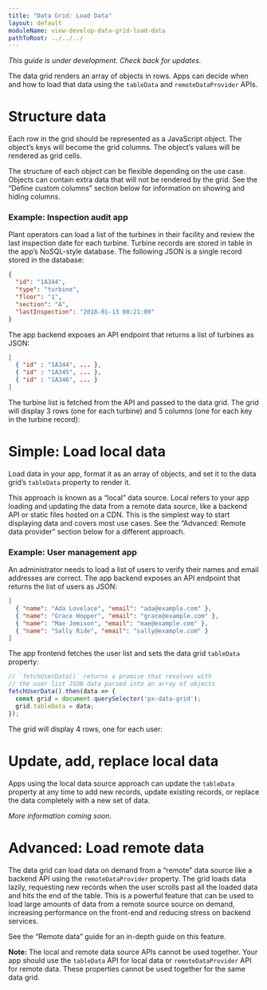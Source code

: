 ```yaml
---
title: "Data Grid: Load Data"
layout: default
moduleName: view-develop-data-grid-load-data
pathToRoot: ../../../
---
```


*This guide is under development. Check back for updates.*

The data grid renders an array of objects in rows. Apps can decide when and how to load that data using the `tableData` and `remoteDataProvider` APIs.

# Structure data

Each row in the grid should be represented as a JavaScript object. The object’s keys will become the grid columns. The object’s values will be rendered as grid cells.

The structure of each object can be flexible depending on the use case. Objects can contain extra data that will not be rendered by the grid. See the “Define custom columns” section below for information on showing and hiding columns.

### Example: Inspection audit app

Plant operators can load a list of the turbines in their facility and review the last inspection date for each turbine. Turbine records are stored in table in the app’s NoSQL-style database. The following JSON is a single record stored in the database:

```json
{
  "id": "1A344",
  "type": "turbine",
  "floor": "1",
  "section": "A",
  "lastInspection": "2018-01-13 08:21:00"
}
```

The app backend exposes an API endpoint that returns a list of turbines as JSON:

```json
[
  { "id" : "1A344", ... },
  { "id" : "1A345", ... },
  { "id" : "1A346", ... }
]
```

The turbine list is fetched from the API and passed to the data grid. The grid will display 3 rows (one for each turbine) and 5 columns (one for each key in the turbine record):

<catalog-picture
  img-src="../../img/developer-guides/data-grid/load-data-inspection-audit"
  img-alt="Data grid displaying 3 rows, one for each turbine, and 5 columns, one for each key in the turbine record">
</catalog-picture>

# Simple: Load local data

Load data in your app, format it as an array of objects, and set it to the data grid’s `tableData` property to render it.

This approach is known as a “local” data source. Local refers to your app loading and updating the data from a remote data source, like a backend API or static files hosted on a CDN. This is the simplest way to start displaying data and covers most use cases. See the “Advanced: Remote data provider” section below for a different approach.

### Example: User management app

An administrator needs to load a list of users to verify their names and email addresses are correct. The app backend exposes an API endpoint that returns the list of users as JSON:

```json
[
  { "name": "Ada Lovelace", "email": "ada@example.com" },
  { "name": "Grace Hopper", "email": "grace@example.com" },
  { "name": "Mae Jemison", "email": "mae@example.com" },
  { "name": "Sally Ride", "email": "sally@example.com" }
]
```

The app frontend fetches the user list and sets the data grid `tableData` property:

```javascript
// `fetchUserData()` returns a promise that resolves with
// the user list JSON data parsed into an array of objects
fetchUserData().then(data => {
  const grid = document.querySelector('px-data-grid');
  grid.tableData = data;
});
```

The grid will display 4 rows, one for each user:

<catalog-picture
  img-src="../../img/developer-guides/data-grid/load-data-user-management"
  img-alt="Data grid displaying 4 rows, one for each user">
</catalog-picture>

# Update, add, replace local data

Apps using the local data source approach can update the `tableData` property at any time to add new records, update existing records, or replace the data completely with a new set of data.

*More information coming soon.*

# Advanced: Load remote data

The data grid can load data on demand from a “remote” data source like a backend API using the `remoteDataProvider` property. The grid loads data lazily, requesting new records when the user scrolls past all the loaded data and hits the end of the table. This is a powerful feature that can be used to load large amounts of data from a remote source source on demand, increasing performance on the front-end and reducing stress on backend services.

See the “Remote data” guide for an in-depth guide on this feature.

**Note:** The local and remote data source APIs cannot be used together. Your app should use the `tableData` API for local data or `remoteDataProvider` API for remote data. These properties cannot be used together for the same data grid.
